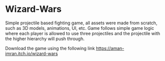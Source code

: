 # Wizard-Wars
Simple projectile based fighting game, all assets were made from scratch, such as 3D models, animations, UI, etc.  Game follows simple game logic where each player is allowed to use three projectiles and the projectile with the higher hierarchy will push through.


Download the game using the following link
https://aman-imran.itch.io/wizard-wars
